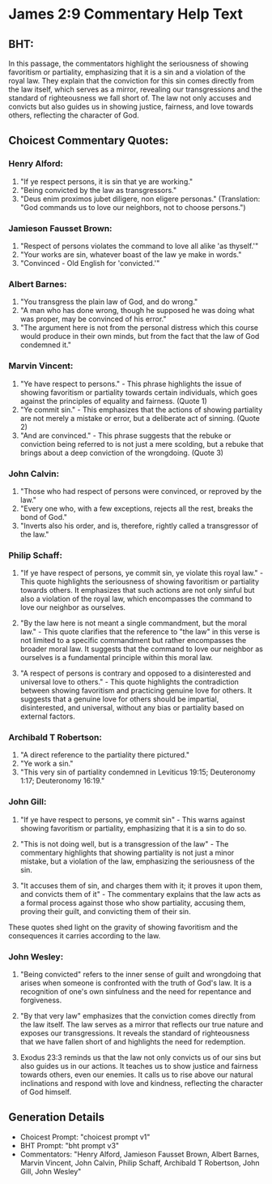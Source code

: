 # James 2:9 Commentary Help Text

## BHT:
In this passage, the commentators highlight the seriousness of showing favoritism or partiality, emphasizing that it is a sin and a violation of the royal law. They explain that the conviction for this sin comes directly from the law itself, which serves as a mirror, revealing our transgressions and the standard of righteousness we fall short of. The law not only accuses and convicts but also guides us in showing justice, fairness, and love towards others, reflecting the character of God.

## Choicest Commentary Quotes:
### Henry Alford:
1. "If ye respect persons, it is sin that ye are working." 
2. "Being convicted by the law as transgressors." 
3. "Deus enim proximos jubet diligere, non eligere personas." (Translation: "God commands us to love our neighbors, not to choose persons.")

### Jamieson Fausset Brown:
1. "Respect of persons violates the command to love all alike 'as thyself.'" 
2. "Your works are sin, whatever boast of the law ye make in words." 
3. "Convinced - Old English for 'convicted.'"

### Albert Barnes:
1. "You transgress the plain law of God, and do wrong."
2. "A man who has done wrong, though he supposed he was doing what was proper, may be convinced of his error."
3. "The argument here is not from the personal distress which this course would produce in their own minds, but from the fact that the law of God condemned it."

### Marvin Vincent:
1. "Ye have respect to persons." - This phrase highlights the issue of showing favoritism or partiality towards certain individuals, which goes against the principles of equality and fairness. (Quote 1)
2. "Ye commit sin." - This emphasizes that the actions of showing partiality are not merely a mistake or error, but a deliberate act of sinning. (Quote 2)
3. "And are convinced." - This phrase suggests that the rebuke or conviction being referred to is not just a mere scolding, but a rebuke that brings about a deep conviction of the wrongdoing. (Quote 3)

### John Calvin:
1. "Those who had respect of persons were convinced, or reproved by the law." 
2. "Every one who, with a few exceptions, rejects all the rest, breaks the bond of God."
3. "Inverts also his order, and is, therefore, rightly called a transgressor of the law."

### Philip Schaff:
1. "If ye have respect of persons, ye commit sin, ye violate this royal law." - This quote highlights the seriousness of showing favoritism or partiality towards others. It emphasizes that such actions are not only sinful but also a violation of the royal law, which encompasses the command to love our neighbor as ourselves.

2. "By the law here is not meant a single commandment, but the moral law." - This quote clarifies that the reference to "the law" in this verse is not limited to a specific commandment but rather encompasses the broader moral law. It suggests that the command to love our neighbor as ourselves is a fundamental principle within this moral law.

3. "A respect of persons is contrary and opposed to a disinterested and universal love to others." - This quote highlights the contradiction between showing favoritism and practicing genuine love for others. It suggests that a genuine love for others should be impartial, disinterested, and universal, without any bias or partiality based on external factors.

### Archibald T Robertson:
1. "A direct reference to the partiality there pictured."
2. "Ye work a sin."
3. "This very sin of partiality condemned in Leviticus 19:15; Deuteronomy 1:17; Deuteronomy 16:19."

### John Gill:
1. "If ye have respect to persons, ye commit sin" - This warns against showing favoritism or partiality, emphasizing that it is a sin to do so. 

2. "This is not doing well, but is a transgression of the law" - The commentary highlights that showing partiality is not just a minor mistake, but a violation of the law, emphasizing the seriousness of the sin.

3. "It accuses them of sin, and charges them with it; it proves it upon them, and convicts them of it" - The commentary explains that the law acts as a formal process against those who show partiality, accusing them, proving their guilt, and convicting them of their sin.

These quotes shed light on the gravity of showing favoritism and the consequences it carries according to the law.

### John Wesley:
1. "Being convicted" refers to the inner sense of guilt and wrongdoing that arises when someone is confronted with the truth of God's law. It is a recognition of one's own sinfulness and the need for repentance and forgiveness.

2. "By that very law" emphasizes that the conviction comes directly from the law itself. The law serves as a mirror that reflects our true nature and exposes our transgressions. It reveals the standard of righteousness that we have fallen short of and highlights the need for redemption.

3. Exodus 23:3 reminds us that the law not only convicts us of our sins but also guides us in our actions. It teaches us to show justice and fairness towards others, even our enemies. It calls us to rise above our natural inclinations and respond with love and kindness, reflecting the character of God himself.


## Generation Details
- Choicest Prompt: "choicest prompt v1"
- BHT Prompt: "bht prompt v3"
- Commentators: "Henry Alford, Jamieson Fausset Brown, Albert Barnes, Marvin Vincent, John Calvin, Philip Schaff, Archibald T Robertson, John Gill, John Wesley"
